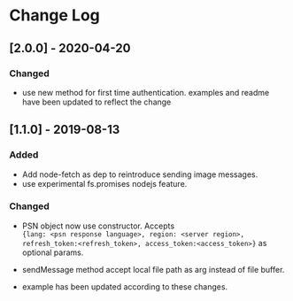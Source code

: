 # Change Log

## **[2.0.0] - 2020-04-20**

### Changed<br>
* use new method for first time authentication. examples and readme have been updated to reflect the change


## **[1.1.0] - 2019-08-13**

### Added<br>
* Add node-fetch as dep to reintroduce sending image messages.
* use experimental fs.promises nodejs feature.<br>
### Changed<br>
* PSN object now use constructor. Accepts<br> 
```{lang: <psn response language>, region: <server region>, refresh_token:<refresh_token>, access_token:<access_token>}``` as optional params.

* sendMessage method accept local file path as arg instead of file buffer.

* example has been updated according to these changes.